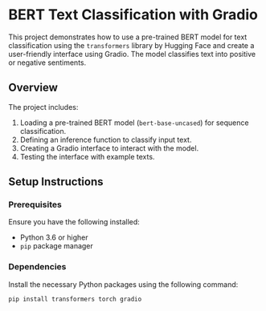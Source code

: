 # BERT Text Classification with Gradio

This project demonstrates how to use a pre-trained BERT model for text classification using the `transformers` library by Hugging Face and create a user-friendly interface using Gradio. The model classifies text into positive or negative sentiments.

## Overview

The project includes:
1. Loading a pre-trained BERT model (`bert-base-uncased`) for sequence classification.
2. Defining an inference function to classify input text.
3. Creating a Gradio interface to interact with the model.
4. Testing the interface with example texts.

## Setup Instructions

### Prerequisites

Ensure you have the following installed:
- Python 3.6 or higher
- `pip` package manager

### Dependencies

Install the necessary Python packages using the following command:
```sh
pip install transformers torch gradio

